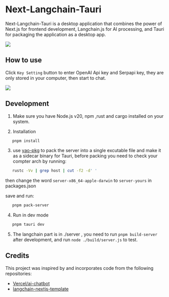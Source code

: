 # Next-Langchain-Tauri

Next-Langchain-Tauri is a desktop application that combines the power of Next.js for frontend development, Langchain.js for AI processing, and Tauri for packaging the application as a desktop app.

![](https://github.com/etrobot/next-langchain-tauri/assets/3889058/33f556bb-b498-44a7-8464-54354cd9220b)

## How to use

Click ```Key Setting``` button to enter OpenAI Api key and Serpapi key, they are only stored in your computer, then start to chat.

![](https://github.com/etrobot/next-langchain-tauri/assets/3889058/e2a6fe96-950b-4ac8-a6d3-905dfe193788)


## Development

1. Make sure you have Node.js v20, npm ,rust and cargo installed on your system.

2. Installation
``` bash
   pnpm install
``` 

3. use [yao-pkg](https://github.com/yao-pkg/pkg-binaries) to pack the server into a single excutable file and make it as a sidecar binary for Tauri, before packing you need to check your compter arch by running:
``` bash
   rustc -Vv | grep host | cut -f2 -d' '
```
then change the word ```server-x86_64-apple-darwin``` to ```server-yours``` in packages.json

save and run:
``` bash
   pnpm pack-server
```

4. Run in dev mode
``` bash
   pnpm tauri dev
```

5. The langchain part is in ./server , you need to run ```pnpm build-server``` after development, and run ```node ./build/server.js``` to test.

## Credits

This project was inspired by and incorporates code from the following repositories:

- [Vercel/ai-chatbot](https://github.com/vercel/ai-chatbot)
- [langchain-nextjs-template](https://github.com/langchain-ai/langchain-nextjs-template)

